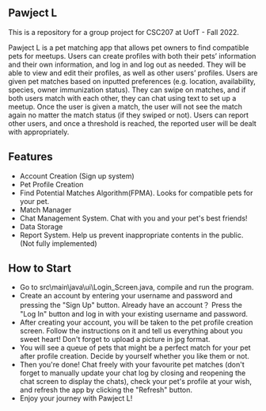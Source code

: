 ## Pawject L

This is a repository for a group project for CSC207 at UofT - Fall 2022. 

Pawject L is a pet matching app that allows pet owners to find compatible pets for meetups. Users can
create profiles with both their pets’ information and their own information, and log in and log out
as needed. They will be able to view and edit their profiles, as well as other users’ profiles.
Users are given pet matches based on inputted preferences (e.g. location, availability, species,
owner immunization status). They can swipe on matches, and if both users match with each
other, they can chat using text to set up a meetup. Once the user is given a match, the user will
not see the match again no matter the match status (if they swiped or not). Users can report
other users, and once a threshold is reached, the reported user will be dealt with appropriately.

## Features
-  Account Creation (Sign up system)
-  Pet Profile Creation 
-  Find Potential Matches Algorithm(FPMA). Looks for compatible pets for your pet.
-  Match Manager
-  Chat Management System. Chat with you and your pet's best friends!
-  Data Storage
-  Report System. Help us prevent inappropriate contents in the public. (Not fully implemented)

## How to Start
- Go to src\main\java\ui\Login_Screen.java, compile and run the program.
- Create an account by entering your username and password and pressing the "Sign Up" button. Already have an account？ Press the "Log In" button and log in with your existing username and password.
- After creating your account, you will be taken to the pet profile creation screen. Follow the instructions on it and tell us everything about you sweet heart! Don't forget to upload a picture in jpg format.
- You will see a queue of pets that might be a perfect match for your pet after profile creation. Decide by yourself whether you like them or not.
- Then you're done! Chat freely with your favourite pet matches (don't forget to manually update your chat log by closing and reopening the chat screen to display the chats), check your pet's profile at your wish, and refresh the app by clicking the "Refresh" button.
- Enjoy your journey with Pawject L!
